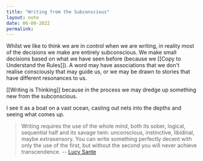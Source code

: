 ```yaml
---
title: "Writing from the Subconscious"
layout: note
date: 06-09-2022
permalink:
---
```


Whilst we like to think we are in control when we are writing, in reality most of the decisions we make are entirely subconscious. We make small decisions based on what we have seen before (because we [[Copy to Understand the Rules]]). A word may have associations that we don't realise consciously that may guide us, or we may be drawn to stories that have different resonances to us. 

[[Writing is Thinking]] because in the process we may dredge up something new from the subconscious. 

I see it as a boat on a vast ocean, casting out nets into the depths and seeing what comes up.

> Writing requires the use of the whole mind, both its sober, logical, sequential half and its savage twin: unconscious, instinctive, libidinal, maybe extrasensory. You can write something perfectly decent with only the use of the first, but without the second you will never achieve transcendence.
> -- [Lucy Sante](https://lithub.com/lucy-sante-on-writing-with-the-back-brain/)